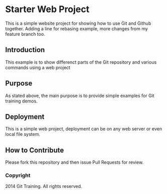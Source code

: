 # Starter Web Project

This is a simple website project for showing how to use Git and Github together. Adding a line for rebasing example, more changes from my feature branch too.

## Introduction

This example is to show differenct parts of the Git repository and various commands using a web project

## Purpose

As stated above, the main purpose is to provide simple examples for Git training demos.

## Deployment

This is a simple web project, deployment can be on any web server or even local file system.

## How to Contribute

Please fork this repository and then issue Pull Requests for review.

### Copyright

2014 Git Training. All rights reserved.